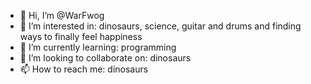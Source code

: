 - 👋 Hi, I’m @WarFwog
- 👀 I’m interested in: dinosaurs, science, guitar and drums and finding ways to finally feel happiness
- 🌱 I’m currently learning: programming
- 💞️ I’m looking to collaborate on: dinosaurs
- 📫 How to reach me: dinosaurs

<!---
WarFwog/WarFwog is a ✨ special ✨ repository because its `README.md` (this file) appears on your GitHub profile.
You can click the Preview link to take a look at your changes.
--->
